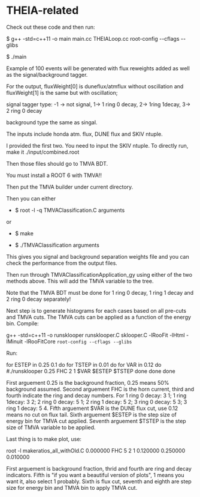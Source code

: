 # THEIA-related 

Check out these code and then run:

$ g++ -std=c++11 -o main main.cc THEIALoop.cc root-config --cflags --glibs

$ ./main

Example of 100 events will be generated with flux reweights added as well as the signal/background tagger.

For the output, fluxWeight[0] is duneflux/atmflux without oscillation and fluxWeight[1] is the same but with oscillation;

signal tagger type: -1 -> not signal, 1-> 1 ring 0 decay, 2-> 1ring 1decay, 3-> 2 ring 0 decay

background type the same as singal.

The inputs include honda atm. flux, DUNE flux and SKIV ntuple.

I provided the first two. You need to input the SKIV ntuple. To directly run, make it ./input/combined.root 

Then those files should go to TMVA BDT.

You must install a ROOT 6 with TMVA!!

Then put the TMVA builder under current directory.

Then you can either

- $ root -l -q TMVAClassification.C arguments

or

- $ make

- $ ./TMVAClassification arguments

This gives you signal and background separation weights file and you can check the performance from the output files.

Then run through TMVAClassificationApplication_gy using either of the two methods above. This will add the TMVA variable to the tree.

Note that the TMVA BDT must be done for 1 ring 0 decay, 1 ring 1 decay and 2 ring 0 decay separately!

Next step is to generate histograms for each cases based on all pre-cuts and TMVA cuts. The TMVA cuts can be applied as a function of the energy bin.
Compile:

g++ -std=c++11 -o runsklooper runsklooper.C sklooper.C -lRooFit -lHtml -lMinuit -lRooFitCore `root-config --cflags --glibs`

Run:

for ESTEP in 0.25 0.1
do
  for TSTEP in 0.01
  do
    for VAR in 0.12
    do
        #./runsklooper 0.25 FHC 2 1 $VAR $ESTEP $TSTEP
    done
  done
done

First arguement 0.25 is the background fraction, 0.25 means 50% background assumed. Second arguement FHC is the horn current, third and fourth indicate the ring and decay numbers.
For 1 ring 0 decay: 3 1; 1 ring 1decay: 3 2; 2 ring 0 decay: 5 1; 2 ring 1 decay: 5 2; 3 ring 0 decay: 5 3; 3 ring 1 decay: 5 4.
Fifth arguement $VAR is the DUNE flux cut, use 0.12 means no cut on flux tail.
Sixth arguement $ESTEP is the step size of energy bin for TMVA cut applied.
Seventh arguement $TSTEP is the step size of TMVA variable to be applied.

Last thing is to make plot, use:

root -l makeratios_all_withOld.C 0.000000 FHC 5 2 1 0.120000 0.250000 0.010000

First arguement is background fraction, thrid and fourth are ring and decay indicators.
Fifth is "if you want a beautiful version of plots", 1 means you want it, also select 1 probably.
Sixth is flux cut, seventh and eighth are step size for energy bin and TMVA bin to apply TMVA cut.


